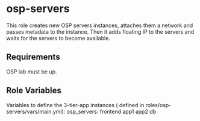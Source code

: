 osp-servers
===========

This role creates new OSP servers instances, attaches them a network and passes metadata to the instance. Then it adds floating IP to the servers and waits for the servers to become available.

Requirements
------------

OSP lab must be up. 

Role Variables
--------------

Variables to define the 3-tier-app instances ( defined in roles/osp-servers/vars/main.yml):
osp_servers:
  frontend
  app1
  app2
  db

